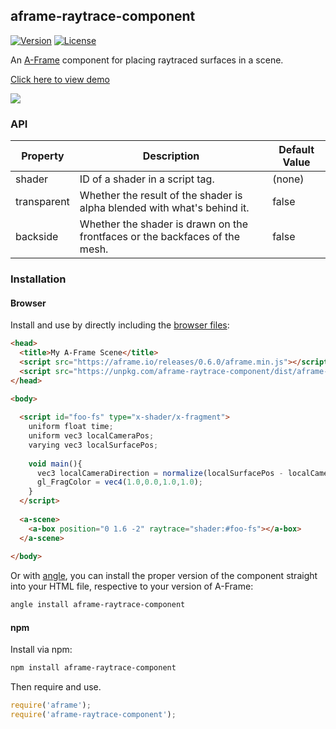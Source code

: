 ## aframe-raytrace-component

[![Version](http://img.shields.io/npm/v/aframe-raytrace-component.svg?style=flat-square)](https://npmjs.org/package/aframe-raytrace-component)
[![License](http://img.shields.io/npm/l/aframe-raytrace-component.svg?style=flat-square)](https://npmjs.org/package/aframe-raytrace-component)

An [A-Frame](https://aframe.io) component for placing raytraced surfaces in a scene.

<a href="https://omgitsraven.github.io/aframe-raytrace-component/examples/basic/">Click here to view demo
  
<img src="https://user-images.githubusercontent.com/8540042/30010500-267a6ea0-90fe-11e7-8a9c-8fb5295d1b9f.gif"></a>

### API

| Property | Description | Default Value |
| -------- | ----------- | ------------- |
| shader   | ID of a shader in a script tag. | (none) |
| transparent | Whether the result of the shader is alpha blended with what's behind it. | false |
| backside | Whether the shader is drawn on the frontfaces or the backfaces of the mesh. | false |

### Installation

#### Browser

Install and use by directly including the [browser files](dist):

```html
<head>
  <title>My A-Frame Scene</title>
  <script src="https://aframe.io/releases/0.6.0/aframe.min.js"></script>
  <script src="https://unpkg.com/aframe-raytrace-component/dist/aframe-raytrace-component.min.js"></script>
</head>

<body>
  
  <script id="foo-fs" type="x-shader/x-fragment">
    uniform float time;
    uniform vec3 localCameraPos;
    varying vec3 localSurfacePos;
    
    void main(){
      vec3 localCameraDirection = normalize(localSurfacePos - localCameraPos);
      gl_FragColor = vec4(1.0,0.0,1.0,1.0);
    }
  </script>
  
  <a-scene>
    <a-box position="0 1.6 -2" raytrace="shader:#foo-fs"></a-box>
  </a-scene>
  
</body>
```


Or with [angle](https://npmjs.com/package/angle/), you can install the proper
version of the component straight into your HTML file, respective to your
version of A-Frame:

```sh
angle install aframe-raytrace-component
```

#### npm

Install via npm:

```bash
npm install aframe-raytrace-component
```

Then require and use.

```js
require('aframe');
require('aframe-raytrace-component');
```

